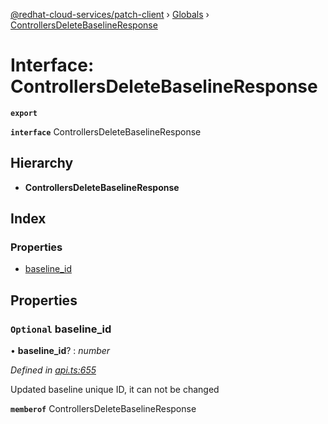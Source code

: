 [@redhat-cloud-services/patch-client](../README.md) › [Globals](../globals.md) › [ControllersDeleteBaselineResponse](controllersdeletebaselineresponse.md)

# Interface: ControllersDeleteBaselineResponse

**`export`** 

**`interface`** ControllersDeleteBaselineResponse

## Hierarchy

* **ControllersDeleteBaselineResponse**

## Index

### Properties

* [baseline_id](controllersdeletebaselineresponse.md#optional-baseline_id)

## Properties

### `Optional` baseline_id

• **baseline_id**? : *number*

*Defined in [api.ts:655](https://github.com/RedHatInsights/javascript-clients/blob/77019e3d/packages/patch/api.ts#L655)*

Updated baseline unique ID, it can not be changed

**`memberof`** ControllersDeleteBaselineResponse
